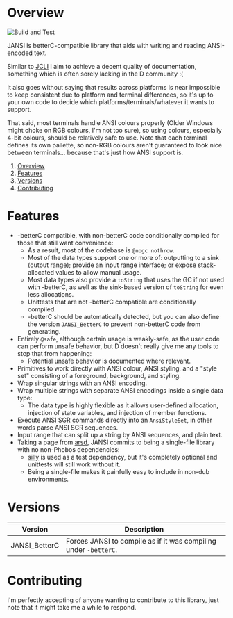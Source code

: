 # Overview

![Build and Test](https://github.com/BradleyChatha/jansi/workflows/Build%20and%20Test/badge.svg)

JANSI is betterC-compatible library that aids with writing and reading ANSI-encoded text.

Similar to [JCLI](https://github.com/BradleyChatha/jcli) I aim to achieve a decent quality of documentation, something
which is often sorely lacking in the D community :(

It also goes without saying that results across platforms is near impossible to keep consistent due to platform and terminal differences, so it's
up to your own code to decide which platforms/terminals/whatever it wants to support.

That said, most terminals handle ANSI colours properly (Older Windows might choke on RGB colours, I'm not too sure), so using colours, especially
4-bit colours, should be relatively safe to use. Note that each terminal defines its own pallette, so non-RGB colours aren't guaranteed to look nice
between terminals... because that's just how ANSI support is.

1. [Overview](#overview)
1. [Features](#features)
1. [Versions](#versions)
1. [Contributing](#contributing)

# Features

* -betterC compatible, with non-betterC code conditionally compiled for those that still want convenience:
  * As a result, most of the codebase is `@nogc nothrow`.
  * Most of the data types support one or more of: outputting to a sink (output range); provide an input range interface; or expose stack-allocated values to allow manual usage.
  * Most data types also provide a `toString` that uses the GC if not used with -betterC, as well as the sink-based version of `toString` for even less allocations.
  * Unittests that are not -betterC compatible are conditionally compiled.
  * -betterC should be automatically detected, but you can also define the version `JANSI_BetterC` to prevent non-betterC code from generating.
* Entirely `@safe`, although certain usage is weakly-safe, as the user code can perform unsafe behavior, but D doesn't really give me any tools to stop that from happening:
  * Potential unsafe behavior is documented where relevant.
* Primitives to work directly with ANSI colour, ANSI styling, and a "style set" consisting of a foreground, background, and styling.
* Wrap singular strings with an ANSI encoding.
* Wrap multiple strings with separate ANSI encodings inside a single data type:
  * The data type is highly flexible as it allows user-defined allocation, injection of state variables, and injection of member functions.
* Execute ANSI SGR commands directly into an `AnsiStyleSet`, in other words parse ANSI SGR sequences.
* Input range that can split up a string by ANSI sequences, and plain text.
* Taking a page from [arsd](https://github.com/adamdruppe/arsd), JANSI commits to being a single-file library with no non-Phobos dependencies:
  * [silly](https://code.dlang.org/packages/silly) is used as a test dependency, but it's completely optional and unittests will still work without it.
  * Being a single-file makes it painfully easy to include in non-dub environments.

# Versions

| Version       | Description                                                      |
|---------------|------------------------------------------------------------------|
| JANSI_BetterC | Forces JANSI to compile as if it was compiling under `-betterC`. |

# Contributing

I'm perfectly accepting of anyone wanting to contribute to this library, just note that it might take me a while to respond.